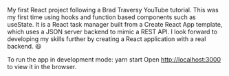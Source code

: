 My first React project following a Brad Traversy YouTube tutorial. 
This was my first time using hooks and function based components such as useState.
It is a React task manager built from a Create React App template, which uses a JSON server backend to mimic a REST API.
I look forward to developing my skills further by creating a React application with a real backend.
😃

To run the app in development mode:
yarn start
Open [http://localhost:3000](http://localhost:3000) to view it in the browser.

